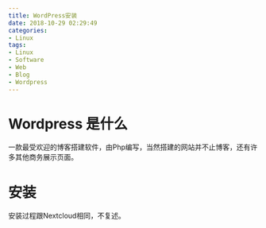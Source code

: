 ```yaml
---
title: WordPress安装
date: 2018-10-29 02:29:49
categories:
- Linux
tags:
- Linux
- Software
- Web
- Blog
- Wordpress
---
```

# Wordpress 是什么

一款最受欢迎的博客搭建软件，由Php编写，当然搭建的网站并不止博客，还有许多其他商务展示页面。

# 安装

安装过程跟Nextcloud相同，不复述。
